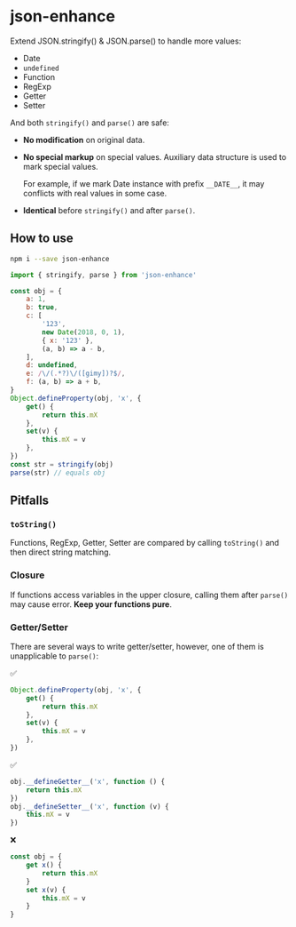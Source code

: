 # json-enhance

Extend JSON.stringify() & JSON.parse() to handle more values:

- Date
- `undefined`
- Function
- RegExp
- Getter
- Setter

And both `stringify()` and `parse()` are safe:

- **No modification** on original data.
- **No special markup** on special values. Auxiliary data structure is used to mark special values.

    For example, if we mark Date instance with prefix `__DATE__`, it may conflicts with real values in some case.
    
- **Identical** before `stringify()` and after `parse()`.

## How to use

```bash
npm i --save json-enhance
```

```js
import { stringify, parse } from 'json-enhance'

const obj = {
    a: 1,
    b: true,
    c: [
        '123',
        new Date(2018, 0, 1),
        { x: '123' },
        (a, b) => a - b,
    ],
    d: undefined,
    e: /\/(.*?)\/([gimy])?$/,
    f: (a, b) => a + b,
}
Object.defineProperty(obj, 'x', {
    get() {
        return this.mX
    },
    set(v) {
        this.mX = v
    },
})
const str = stringify(obj)
parse(str) // equals obj
```

## Pitfalls

### `toString()`

Functions, RegExp, Getter, Setter are compared by calling `toString()` and then direct string matching.

### Closure

If functions access variables in the upper closure, calling them after `parse()` may cause error. **Keep your functions pure**.

### Getter/Setter

There are several ways to write getter/setter, however, one of them is unapplicable to `parse()`:

✅

```js
Object.defineProperty(obj, 'x', {
    get() {
        return this.mX
    },
    set(v) {
        this.mX = v
    },
})
```

✅

```js
obj.__defineGetter__('x', function () {
    return this.mX
})
obj.__defineSetter__('x', function (v) {
    this.mX = v
})
```

❌

```js
const obj = {
    get x() {
        return this.mX
    }
    set x(v) {
        this.mX = v
    }
}
```

